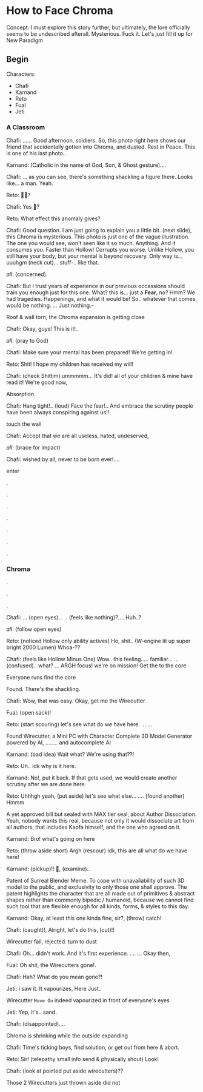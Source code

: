# How to Face Chroma

Concept. I must explore this story further, but ultimately, the lore officially seems to be undescribed afterall. Mysterious. Fuck it. Let's just fill it up for New Paradigm

## Begin

Characters:

- Chafi
- Karnand
- Reto
- Fual
- Jeti

### A Classroom

Chafi: ...... Good afternoon, soldiers. So, this photo right here shows our friend that accidentally gotten into Chroma, and dusted. Rest in Peace. This is one of his last photo..

Karnand: (Catholic in the name of God, Son, & Ghost gesture)....

Chafi: ... as you can see, there's something shackling a figure there. Looks like... a man. Yeah.

Reto: 🙋‍♂️?

Chafi: Yes 🫵?

Reto: What effect this anomaly gives?

Chafi: Good question. I am just going to explain you a little bit. (next slide), this Chroma is mysterious. This photo is just one of the vague illustration. The one you would see, won't seen like it so much. Anything. And it consumes you. Faster than Hollow! Corrupts you worse. Unlike Hollow, you still have your body, but your mental is beyond recovery. Only way is... uuuhgm (neck cut)... stuff-.. like that.

*all*: (concerned).

Chafi: But I trust years of experience in our previous occassions should train you enough just for this one. What? this is... just a **Fear**, no? Hmm? We had tragedies. Happenings, and what it would be! So.. whatever that comes, would be nothing. ... Just nothing.-

Roof & wall torn, the Chroma expansion is getting close

Chafi: Okay, guys! This is it!..

*all*: (pray to God)

Chafi: Make sure your mental has been prepared! We're getting in!.

Reto: Shit! I hope my children has received my will!

Chafi: (check Shittim) ummmmm... It's did! all of your children & mine have read it! We're good now,

Absorption

Chafi: Hang tight!.. (loud) Face the fear!.. And embrace the scrutiny people have been always conspiring against us!!

touch the wall

Chafi: Accept that we are all useless, hated, undeserved,

*all*: (brace for impact)

Chafi: wished by all, never to be born ever!....

enter

.

.

.

.

.

.

.

### Chroma

.

.

.

Chafi: ... (open eyes)... .. (feels like nothing)?.... Huh..?

*all*: (follow open eyes)

Reto: (noticed Hollow only ability actives) Ho, shit.. (W-engine lit up super bright 2000 Lumen) Whoa-??

Chafi: (feels like Hollow Minus One) Wow.. this feeling..... familiar... ... (confused).. what? ... ARGH focus! we're on mission! Get the to the core

Everyone runs find the core

Found. There's the shackling.

Chafi: Wow, that was easy. Okay, get me the Wirecutter.

Fual: (open sack)!

Reto: (start scouring) let's see what do we have here. .......

Found Wirecutter, a Mini PC with Character Complete 3D Model Generator powered by AI, ........ and autocomplete AI

Karnand: (bad idea) Wait what? We're using that??!

Reto: Uh.. idk why is it here.

Karnand: No!, put it back. If that gets used, we would create another scrutiny after we are done here.

Reto: Uhhhgh yeah, (put aside) let's see what else... .... (found another) Hmmm

A yet approved bill but sealed with MAX tier seal, about Author Dissociation. Yeah, nobody wants this real, because not only it would dissociate art from all authors, that includes Kaofa himself, and the one who agreed on it.

Karnand: Bro! what's going on here

Reto: (throw aside short) Argh (rescour) idk, this are all what do we have here!

Karnand: (pickup)!! 🫤, (examine)..

Patent of Surreal Blender Meme. To cope with unavailability of such 3D model to the public, and exclusivity to only those one shall approve. The patent highlights the character that are all made out of primitives & abstract shapes rather than commonly bipedic / humanoid, because we cannot find such tool that are flexible enough for all kinds, forms, & styles to this day.

Karnand: Okay, at least this one kinda fine, sir?, (throw) catch!

Chafi: (caught)!, Alright, let's do this, (cut)!!

Wirecutter fail, rejected. turn to dust

Chafi: Oh... didn't work. And it's first experience. .... ... Okay then,

Fual: Oh shit, the Wirecutters gone!.

Chafi: Hah? What do you mean gone?!

Jeti: I saw it. It vapourizes, Here Just.. 

Wirecutter `Move On` indeed vapourized in front of everyone's eyes

Jeti: Yep, it's.. sand.

Chafi: (disappointed)....

Chroma is shrinking while the outside expanding

Chafi: Time's ticking boys, find solution, or get out from here & abort.

Reto: Sir! (telepathy small info send & physically shout) Look!

Chafi: (look at pointed put aside wirecutters)??

Those 2 Wirecutters just thrown aside did not 